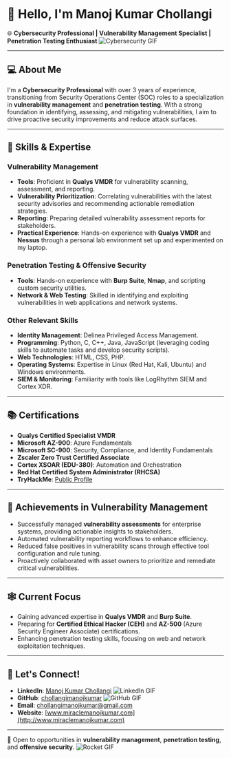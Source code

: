 # 👋 Hello, I'm Manoj Kumar Chollangi

🌐 **Cybersecurity Professional | Vulnerability Management Specialist | Penetration Testing Enthusiast** ![Cybersecurity GIF](https://media.giphy.com/media/xT9IgzoKnwFNmISR8I/giphy.gif)

---

## 💻 About Me

I'm a **Cybersecurity Professional** with over 3 years of experience, transitioning from Security Operations Center (SOC) roles to a specialization in **vulnerability management** and **penetration testing**. With a strong foundation in identifying, assessing, and mitigating vulnerabilities, I aim to drive proactive security improvements and reduce attack surfaces.

---

## 🔧 Skills & Expertise

### Vulnerability Management
- **Tools**: Proficient in **Qualys VMDR** for vulnerability scanning, assessment, and reporting.
- **Vulnerability Prioritization**: Correlating vulnerabilities with the latest security advisories and recommending actionable remediation strategies.
- **Reporting**: Preparing detailed vulnerability assessment reports for stakeholders.
- **Practical Experience**: Hands-on experience with **Qualys VMDR** and **Nessus** through a personal lab environment set up and experimented on my laptop.

### Penetration Testing & Offensive Security
- **Tools**: Hands-on experience with **Burp Suite**, **Nmap**, and scripting custom security utilities.
- **Network & Web Testing**: Skilled in identifying and exploiting vulnerabilities in web applications and network systems.

### Other Relevant Skills
- **Identity Management**: Delinea Privileged Access Management.
- **Programming**: Python, C, C++, Java, JavaScript (leveraging coding skills to automate tasks and develop security scripts).
- **Web Technologies**: HTML, CSS, PHP.
- **Operating Systems**: Expertise in Linux (Red Hat, Kali, Ubuntu) and Windows environments.
- **SIEM & Monitoring**: Familiarity with tools like LogRhythm SIEM and Cortex XDR.

---

## 📚 Certifications

- **Qualys Certified Specialist VMDR**
- **Microsoft AZ-900**: Azure Fundamentals
- **Microsoft SC-900**: Security, Compliance, and Identity Fundamentals
- **Zscaler Zero Trust Certified Associate**
- **Cortex XSOAR (EDU-380)**: Automation and Orchestration
- **Red Hat Certified System Administrator (RHCSA)**
- **TryHackMe**: [Public Profile](https://tryhackme.com/api/v2/badges/public-profile?userPublicId=3866892)

---

## 💪 Achievements in Vulnerability Management

- Successfully managed **vulnerability assessments** for enterprise systems, providing actionable insights to stakeholders.
- Automated vulnerability reporting workflows to enhance efficiency.
- Reduced false positives in vulnerability scans through effective tool configuration and rule tuning.
- Proactively collaborated with asset owners to prioritize and remediate critical vulnerabilities.

---

## 🕸️ Current Focus

- Gaining advanced expertise in **Qualys VMDR** and **Burp Suite**.
- Preparing for **Certified Ethical Hacker (CEH)** and **AZ-500** (Azure Security Engineer Associate) certifications.
- Enhancing penetration testing skills, focusing on web and network exploitation techniques.

---

## 📢 Let's Connect!

- **LinkedIn**: [Manoj Kumar Chollangi](https://www.linkedin.com/in/manoj-kumar-chollangi/) ![LinkedIn GIF](https://media.giphy.com/media/3o7abldj0b3rxrZUxW/giphy.gif)
- **GitHub**: [chollangimanojkumar](https://github.com/chollangimanojkumar) ![GitHub GIF](https://media.giphy.com/media/13HgwGsXF0aiGY/giphy.gif)
- **Email**: chollangimanojkumar@gmail.com
- **Website**: [www.miraclemanojkumar.com](http://www.miraclemanojkumar.com)

---

🚀 Open to opportunities in **vulnerability management**, **penetration testing**, and **offensive security**. ![Rocket GIF](https://media.giphy.com/media/3oEjI6SIIHBdRxXI40/giphy.gif)
